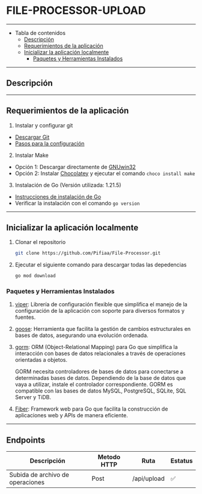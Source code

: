# FILE-PROCESSOR-UPLOAD

---
- Tabla de contenidos 
  - [Descripción](#descripción)
  - [Requerimientos de la aplicación](#requerimientos-de-la-aplicación)
  - [Inicializar la aplicación localmente](#inicializar-la-aplicación-localmente)
    - [Paquetes y Herramientas Instalados](#paquetes-y-herramientas-instalados)
---

## Descripción

---

## Requerimientos de la aplicación
1. Instalar y configurar git
- [Descargar Git](https://git-scm.com/downloads)
- [Pasos para la configuración](https://git-scm.com/book/en/v2/Getting-Started-First-Time-Git-Setup)

2. Instalar Make
- Opción 1: Descargar directamente de [GNUwin32](https://gnuwin32.sourceforge.net/packages/)
- Opción 2: Instalar [Chocolatey](https://chocolatey.org/install) y ejecutar el comando `choco install make`

3. Instalación de Go (Versión utilizada: 1.21.5)
- [Instrucciones de instalación de Go](https://go.dev/doc/install)
- Verificar la instalación con el comando `go version`  

---

## Inicializar la aplicación localmente
1. Clonar el repositorio
    ```bash
    git clone https://github.com/Pifiaa/File-Processor.git
    ```

3. Ejecutar el siguiente comando para descargar todas las depedencias
    ```bash
    go mod download
    ```

### Paquetes y Herramientas Instalados    
1. [viper](https://github.com/spf13/viper): Librería de configuración flexible que simplifica el manejo de la configuración de la aplicación con soporte para diversos formatos y fuentes.

2. [goose](https://github.com/pressly/goose): Herramienta que facilita la gestión de cambios estructurales en bases de datos, asegurando una evolución ordenada.
   
3. [gorm](https://gorm.io/): ORM (Object-Relational Mapping) para Go que simplifica la interacción con bases de datos relacionales a través de operaciones orientadas a objetos.
   
   GORM necesita controladores de bases de datos para conectarse a determinadas bases de datos. Dependiendo de la base de datos que vaya a utilizar, instale el controlador correspondiente. GORM es compatible con las bases de datos MySQL, PostgreSQL, SQLite, SQL Server y TiDB.

4. [Fiber](https://docs.gofiber.io): Framework web para Go que facilita la construcción de aplicaciones web y APIs de manera eficiente.

---

## Endpoints
| Descripción                         | Metodo HTTP   | Ruta                       | Estatus  |
|-------------------------------------|---------------|----------------------------|----------|
| Subida de archivo de operaciones    | Post          | /api/upload                | &#x2705; | 